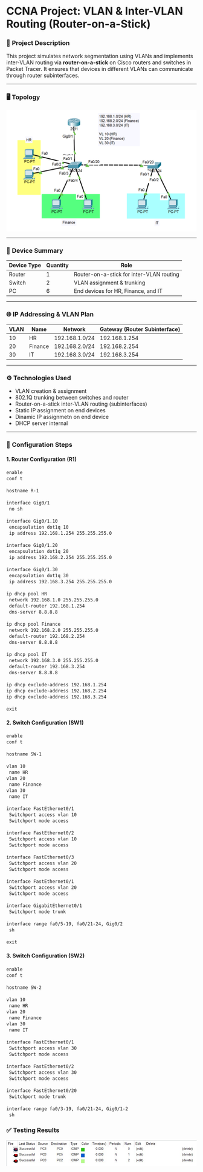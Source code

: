 # CCNA Project: VLAN & Inter-VLAN Routing (Router-on-a-Stick)

### 📝 **Project Description**
This project simulates network segmentation using VLANs and implements inter-VLAN routing via **router-on-a-stick** on Cisco routers and switches in Packet Tracer. It ensures that devices in different VLANs can communicate through router subinterfaces.

---

### 🖥️ **Topology**

![Topology Diagram](Topology_1_VLAN.png)

---

### 🔧 **Device Summary**
| Device Type | Quantity | Role |
|-------------|----------|------|
| Router | 1 | Router-on-a-stick for inter-VLAN routing |
| Switch | 2 | VLAN assignment & trunking |
| PC | 6 | End devices for HR, Finance, and IT |

---

### 🌐 **IP Addressing & VLAN Plan**

| VLAN | Name | Network | Gateway (Router Subinterface) |
|------|------|---------|-------------------------------|
| 10 | HR | 192.168.1.0/24 | 192.168.1.254 |
| 20 | Finance | 192.168.2.0/24 | 192.168.2.254 |
| 30 | IT | 192.168.3.0/24 | 192.168.3.254 |

---

### ⚙️ **Technologies Used**
- VLAN creation & assignment  
- 802.1Q trunking between switches and router  
- Router-on-a-stick inter-VLAN routing (subinterfaces)  
- Static IP assignment on end devices
- Dinamic IP assignmetn on end device
- DHCP server internal

---

### 🚀 **Configuration Steps**

#### **1. Router Configuration (R1)**

```
enable
conf t

hostname R-1

interface Gig0/1
 no sh

interface Gig0/1.10
 encapsulation dot1q 10
 ip address 192.168.1.254 255.255.255.0

interface Gig0/1.20
 encapsulation dot1q 20
 ip address 192.168.2.254 255.255.255.0

interface Gig0/1.30
 encapsulation dot1q 30
 ip address 192.168.3.254 255.255.255.0

ip dhcp pool HR
 network 192.168.1.0 255.255.255.0
 default-router 192.168.1.254
 dns-server 8.8.8.8

ip dhcp pool Finance
 network 192.168.2.0 255.255.255.0
 default-router 192.168.2.254
 dns-server 8.8.8.8

ip dhcp pool IT
 network 192.168.3.0 255.255.255.0
 default-router 192.168.3.254
 dns-server 8.8.8.8

ip dhcp exclude-address 192.168.1.254
ip dhcp exclude-address 192.168.2.254
ip dhcp exclude-address 192.168.3.254

exit
```
#### **2. Switch Configuration (SW1)**

```
enable
conf t

hostname SW-1

vlan 10
 name HR
vlan 20
 name Finance
vlan 30
 name IT

interface FastEthernet0/1
 Switchport access vlan 10
 Switchport mode access

interface FastEthernet0/2
 Switchport access vlan 10
 Switchport mode access

interface FastEthernet0/3
 Switchport access vlan 20
 Switchport mode access

interface FastEthernet0/1
 Switchport access vlan 20
 Switchport mode access

interface GigabitEthernet0/1
 Switchport mode trunk

interface range fa0/5-19, fa0/21-24, Gig0/2
 sh

exit
```
#### **3. Switch Configuration (SW2)**

```
enable
conf t

hostname SW-2

vlan 10
 name HR
vlan 20
 name Finance
vlan 30
 name IT

interface FastEthernet0/1
 Switchport access vlan 30
 Switchport mode access

interface FastEthernet0/2
 Switchport access vlan 30
 Switchport mode access

interface FastEthernet0/20
 Switchport mode trunk

interface range fa0/3-19, fa0/21-24, Gig0/1-2
 sh
```

### ✅  **Testing Results**
![Testing Diagram](Testing_Ping.jpeg)

